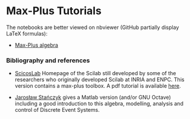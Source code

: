 # Max-Plus Tutorials

The notebooks are better viewed on nbviewer (GitHub partially display LaTeX formulas):

- [Max-Plus algebra](https://nbviewer.jupyter.org/github/Lecrapouille/MaxPlus.jl/blob/master/tutorial/maxplus.ipynb)

### Bibliography and references

- [ScicosLab](http://www.scicoslab.org/) Homepage of the Scilab still developed by
some of the researchers who originally developed Scilab at INRIA and ENPC. This
version contains a max-plus toolbox. A pdf tutorial is available [here](https://jpquadrat.github.io/TPALGLIN.pdf).

- [Jarosław Stańczyk](http://gen.up.wroc.pl/stanczyk/mpa/) gives a Matlab version (and/or GNU Octave) including a
good introduction to this algebra, modelling, analysis and control of Discrete Event Systems.
